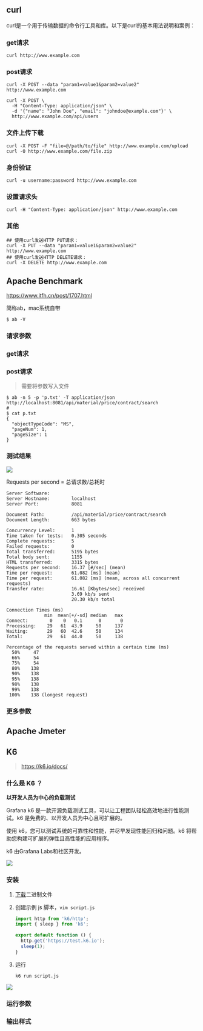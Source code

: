## curl

curl是一个用于传输数据的命令行工具和库。以下是curl的基本用法说明和案例：
### get请求

```shell
curl http://www.example.com
```

### post请求

```shell
curl -X POST --data "param1=value1&param2=value2" http://www.example.com

curl -X POST \
  -H "Content-Type: application/json" \
  -d '{"name": "John Doe", "email": "johndoe@example.com"}' \
  http://www.example.com/api/users
```

### 文件上传下载

```shell
curl -X POST -F "file=@/path/to/file" http://www.example.com/upload
curl -O http://www.example.com/file.zip
```

### 身份验证

```shell
curl -u username:password http://www.example.com
```

### 设置请求头

```shell
curl -H "Content-Type: application/json" http://www.example.com
```

### 其他

```shell
## 使用curl发送HTTP PUT请求：
curl -X PUT --data "param1=value1&param2=value2" http://www.example.com
## 使用curl发送HTTP DELETE请求：
curl -X DELETE http://www.example.com
```



## Apache Benchmark

https://www.itfh.cn/post/1707.html

简称ab，mac系统自带

```shell
$ ab -V

```

### 请求参数

### get请求

### post请求

> 需要将参数写入文件

```shell
$ ab -n 5 -p 'p.txt' -T application/json http://localhost:8081/api/material/price/contract/search
# 
$ cat p.txt
{
  "objectTypeCode": "MS",
  "pageNum": 1,
  "pageSize": 1
}
```

### 测试结果

![](https://yitiaoit.oss-cn-beijing.aliyuncs.com/img/image-20230524111358289.png)

Requests per second = 总请求数/总耗时



```shell
Server Software:
Server Hostname:        localhost
Server Port:            8081

Document Path:          /api/material/price/contract/search
Document Length:        663 bytes

Concurrency Level:      1
Time taken for tests:   0.305 seconds
Complete requests:      5
Failed requests:        0
Total transferred:      5195 bytes
Total body sent:        1155
HTML transferred:       3315 bytes
Requests per second:    16.37 [#/sec] (mean)
Time per request:       61.082 [ms] (mean)
Time per request:       61.082 [ms] (mean, across all concurrent requests)
Transfer rate:          16.61 [Kbytes/sec] received
                        3.69 kb/s sent
                        20.30 kb/s total

Connection Times (ms)
              min  mean[+/-sd] median   max
Connect:        0    0   0.1      0       0
Processing:    29   61  43.9     50     137
Waiting:       29   60  42.6     50     134
Total:         29   61  44.0     50     138

Percentage of the requests served within a certain time (ms)
  50%     47
  66%     54
  75%     54
  80%    138
  90%    138
  95%    138
  98%    138
  99%    138
 100%    138 (longest request)
```

### 更多参数



## Apache Jmeter





## K6

> https://k6.io/docs/

### 什么是 K6 ？

**以开发人员为中心的负载测试**

Grafana k6 是一款开源负载测试工具，可以让工程团队轻松高效地进行性能测试。k6 是免费的、以开发人员为中心且可扩展的。

使用 k6，您可以测试系统的可靠性和性能，并尽早发现性能回归和问题。k6 将帮助您构建可扩展的弹性且高性能的应用程序。

k6 由Grafana Labs和社区开发。

![](https://yitiaoit.oss-cn-beijing.aliyuncs.com/img/20230831174451.png)

### 安装

1. [下载](https://github.com/grafana/k6/releases/download/v0.46.0/k6-v0.46.0-macos-arm64.zip)二进制文件

2. 创建示例 js 脚本，`vim script.js`

   ```javascript
   import http from 'k6/http';
   import { sleep } from 'k6';
   
   export default function () {
     http.get('https://test.k6.io');
     sleep(1);
   }
   ```

3. 运行

   ```shell
   k6 run script.js
   ```

![](https://yitiaoit.oss-cn-beijing.aliyuncs.com/img/20230831175929.png)

### 运行参数





### 输出样式


